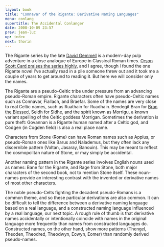 ```yaml
---
layout: book
title: "Connavar of the Rigante: Derivative Naming Languages"
menu: conlang
supertitle: The Accidental Conlanger
date: 2008-10-09 23:57
prev: jean-luc
up: index
next: thorin
---
```

The Rigante series by the late [David Gemmell](http://en.wikipedia.org/wiki/David_Gemmell) is a modern-day pulp adventure in a close analogue of Europe in Classical Roman times.  [Orson Scott Card praises the series highly](http://www.hatrack.com/osc/reviews/everything/2007-09-16.shtml), and I agree, though I found the one Rigante novel I've actually read in a pile someone threw out and it took me a couple of years to get around to reading it.  But here we will consider only the names.

The Rigante are a pseudo-Celtic tribe under pressure from an advancing pseudo-Roman empire.  Rigante characters often have pseudo-Celtic names such as Connavar, Fiallach, and Braefar.<!--break-->  Some of the names are very close to real Celtic names, such as Ruathain for Ruadhain. Bendegit Bran for [Bran the Blessed](http://en.wikipedia.org/wiki/Bran_the_Blessed), Seidh for Sidhe, and the spirit known as Morrigu, a known variant spelling of the Celtic goddess Morrigan.  Sometimes the derivation is pure theft:  Govannan is a Rigante human named after a Celtic god, and Codgen (in Cogden field) is also a real place name.

Characters from Stone (Rome) can have Roman names such as Appius, or pseudo-Roman ones like Barus and Nalademus, but they often lack any discernible pattern (Voltan, Jasaray, Banouin).  This may be meant to reflect the cosmopolitan nature of Stone, or may simply be accidental.

Another naming pattern in the Rigante series involves English nouns used as names:  Bane for the Rigante, and Rage from Stone, both major characters of the second book, not to mention Stone itself.  These noun-names provide an interesting contrast with the invented or derivative names of most other characters.

The noble pseudo-Celts fighting the decadent pseudo-Romans is a common theme, and so these particular derivations are also common.  It can be difficult to tell the difference between a derivative naming language based on a real language, and a constructed naming language influenced by a real language, our next topic.  A rough rule of thumb is that derivative names accidentally or intentionally coincide with names in the original language more frequently than names from constructed languages do.  Constructed names, on the other hand, show more patterns (Thengel, Theoden, Theodred, Theodwyn, Eowyn, Eomer) than randomly derived pseudo-names.